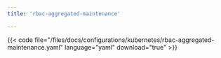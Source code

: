 ```yaml
---
title: 'rbac-aggregated-maintenance'

---
```


{{< code file="/files/docs/configurations/kubernetes/rbac-aggregated-maintenance.yaml" language="yaml" download="true" >}}
